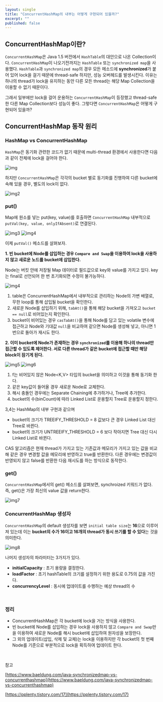 ```yaml
---
layout: single
title: "ConcurrentHashMap의 내부는 어떻게 구현되어 있을까?"
excerpt: ""
published: false
---
```


## ConcurrentHashMap이란?

`ConcurrentHashMap`은 Java 1.5 버전에서 `HashTable`의 대안으로 나온 Collection이다. `ConcurrentHashMap`이 나오기전까지는 `HashTable` 또는 `synchronized map`을 사용했다. `HashTable`과 `synchronized map`의 경우 모든 메소드에 **synchronized**가 붙어 있어 lock을 걸기 때문에 thread-safe 하지만, 성능 오버헤드를 발생시킨다. 이유는 하나의 thread가 lock을 유지하는 동안
다른 모든 thread는 해당 Map Collection을 이용할 수 없기 때문이다.

그래서 일부에만 lock을 걸어 운용하는 `ConcurrentHashMap`이 등장했고 thread-safe한 다른 Map Collection보다 성능이 좋다. 그렇다면 `ConcurrentHashMap`은 어떻게 구현되어 있을까?

## ConcurrentHashMap 동작 원리

### HashMap vs ConcurrentHashMap

`HashMap`은 동기화 관련한 코드가 없기 때문에 multi-thread 환경에서 사용한다면 다음과 같이 전체에 lock을 걸어야 한다.

![img](/assets/images/HashMap.png)

하지만 `ConcurrentHashMap`은 각각의 bucket 별로 동기화를 진행하여 다른 bucket에 속해 있을 경우, 별도의 lock이 없다.

![img2](/assets/images/ConcurrentHashmap.png)

### put()

Map에 원소를 넣는 put(key, value)를 호출하면 `ConcurrentHashMap` 내부적으로 `putVal(key, value, onlyIfAbsent)`로 연결된다.

![img3](/assets/images/ConcurrentHashmap_put()1.png)
![img4](/assets/images/ConcurrentHashmap_put()2.png)

이제 `putVal()` 메소드를 살펴보자.

**1. 빈 bucket에 Node를 삽입하는 경우 `Compare and Swap`을 이용하여 lock을 사용하지 않고 새로운 노드를 bucket에 삽입한다.**

Node는 버킷 안에 저장될 Map 데이터로 필드값으로 key와 value를 가지고 있다. key는 final로 선언되어 한 번 초기화되면 수정이 불가능하다.

![img4](/assets/images/ConcurrentHashmap_put()3.png)

1. table은 ConcurrentHashMap에서 내부적으로 관리하는 Node의 가변 배열로, 무한 loop를 통해 삽입될 bucket을 확인한다.
2. 새로운 Node를 삽입하기 위해, `tabAt()`을 통해 해당 bucket을 가져오고 `bucket == null`로 비어있는지 확인한다.
3. bucket이 비어있는 경우 `casTabAt()`을 통해 Node를 담고 있는 volatile 변수에 접근하고 Node와 기대값 `null`을 비교하여 같으면 Node를 생성해 넣고, 아니면 1번으로 돌아가 재시도 한다.

**2. 이미 bucket에 Node가 존재하는 경우 `synchronized`를 이용해 하나의 thread만 접근할 수 있도록 제어한다. 서로 다른 thread가 같은 bucket에 접근할 때만 해당 block이 잠기게 된다.**

![img5](/assets/images/ConcurrentHashmap.put()4.png)
![img6](/assets/images/ConcurrentHashmap.put()5.png)

1. f는 비어있지 않은 Node<K,V> 타입의 bucket을 의미하고 이것을 통해 동기화 한다.
2. 같은 key값이 들어올 경우 새로운 Node로 교체한다. 
3. 해시 충돌인 경우에는 Separate Chaining에 추가하거나, Tree에 추가한다.
4. bucket의 수(binCount)에 따라 Linked List로 운용할지 Tree로 운용할지 정한다.

3,4는 HashMap의 내부 구현과 같으며

- bucket의 크기가 TREEIFY_THRESHOLD = 8 값보다 큰 경우 Linked List 대신 Tree로 바뀐다.
- bucket의 크기가 UNTREEIFY_THRESHOLD = 6 보다 작아지면 Tree 대신 다시 Linked List로 바뀐다.


CAS 알고리즘은 현재 thread가 가지고 있는 기존값과 메모리가 가지고 있는 값을 비교해 같은 경우 변경할 값을 메모리에 반영하고 true를 반환한다. 다른 경우에는 변경값이 반영되지 않고 false를 반환한 다음 재시도를 하는 방식으로 동작한다.

### get()

`ConcurrentHashMap`에서의 get() 메소드를 살펴보면, synchroized 키워드가 없다. 즉, get()은 가장 최신의 value 값을 return한다.

![img7](/assets/images/ConcurrentHashmap.get().png)

### ConcurrentHashMap 생성자

`ConcurrentHashMap`의 default 생성자를 보면 `initial table size`는 **16**으로 이루어져 있는데 이는 **bucket의 수가 16이고 16개의 thread가 동시 쓰기를 할 수 있다**는 것을 의미한다.

![img8](/assets/images/ConcurrentHashmap2.png)

나머지 생성자의 파라미터는 3가지가 있다.

- **initialCapacity** : 초기 용량을 결정한다.
- **loadFactor** : 초기 hashTable의 크기를 설정하기 위한 용도로 0.75의 값을 가진다. 
- **concurrencyLevel** : 동시에 업데이트를 수행하는 예상 thread의 수

<br>

### 정리

- ConcurrentHashMap은 각 bucket에 lock을 거는 방식을 사용한다.
- 빈 bucket에 Node를 삽입하는 경우 lock을 사용하지 않고 `Compare and Swap`만을 이용하여 새로운 Node를 해시 bucket에 삽입하여 원자성을 보장한다.
- 그 외의 업데이트(삽입, 삭제 및 교체)는 lock을 이용하지만 각 bucket의 첫 번째 Node를 기준으로 부분적으로 lock을 획득하여 업데이트 한다.

<br>

참고

[https://www.baeldung.com/java-synchronizedmap-vs-concurrenthashmap](https://www.baeldung.com/java-synchronizedmap-vs-concurrenthashmap)

[https://pplenty.tistory.com/17](https://pplenty.tistory.com/17)
